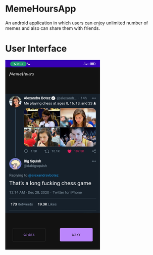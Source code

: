 # MemeHoursApp
An android application in which users can enjoy unlimited number of memes and also can share them with friends.
# User Interface
<img src="images/Screenshot_2021-03-11-18-50-22-887_com.example.memehours.jpg" width= 300 height= 600 >
